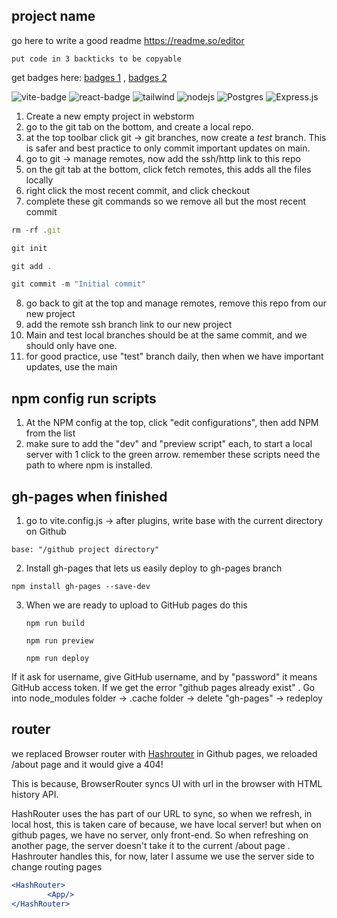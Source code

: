## project name
go here to write a good readme https://readme.so/editor
```
put code in 3 backticks to be copyable
```
get badges here: [badges 1](https://github.com/aleen42/badges) , [badges 2](https://github.com/Ileriayo/markdown-badges)

![vite-badge](https://badges.aleen42.com/src/vitejs.svg)
![react-badge](https://badges.aleen42.com/src/react.svg)
![tailwind](https://badges.aleen42.com/src/tailwindcss.svg)
![nodejs](https://badges.aleen42.com/src/node.svg)
![Postgres](https://img.shields.io/badge/postgres-%23316192.svg?style=for-the-badge&logo=postgresql&logoColor=white)
![Express.js](https://img.shields.io/badge/express.js-%23404d59.svg?style=for-the-badge&logo=express&logoColor=%2361DAFB)

1. Create a new empty project in webstorm
2. go to the git tab on the bottom, and create a local repo. 
3. at the top toolbar click git -> git branches, now create a *test* branch. This is safer and best practice to only commit important updates on main.
4. go to git -> manage remotes, now add the ssh/http link to this repo
5. on the git tab at the bottom, click fetch remotes, this adds all the files locally
6. right click the most recent commit, and click checkout
7. complete these git commands so we remove all but the most recent commit
```jsx
rm -rf .git
```
```jsx
git init
```
```jsx
git add .
```
```jsx
git commit -m "Initial commit"
```
8. go back to git at the top and manage remotes, remove this repo from our new project
9. add the remote ssh branch link to our new project
10. Main and test local branches should be at the same commit, and we should only have one. 
11. for good practice, use "test" branch daily, then when we have important updates, use the main

## npm config run scripts
1. At the NPM config at the top, click "edit configurations", then add NPM from the list
2. make sure to add the "dev" and "preview script" each, to start a local server with 
1 click to the green arrow. remember these scripts need the path to where npm is installed.



## gh-pages when finished



1) go to vite.config.js -> after plugins, write base with the current directory on Github

```
base: "/github project directory" 
 ```
2) Install gh-pages that lets us easily deploy to gh-pages branch
    
```
npm install gh-pages --save-dev
```

3) When we are ready to upload to GitHub pages do this
    
    ```
    npm run build
     ```

    ```
    npm run preview
     ```

    ```
    npm run deploy
    ```
If it ask for username, give GitHub username, and by "password" it means GitHub access token. If we get the error "github pages already exist"
. Go into node_modules folder -> .cache folder -> delete "gh-pages" -> redeploy



## router
we replaced Browser router with [Hashrouter](https://stackoverflow.com/questions/51974369/what-is-the-difference-between-hashrouter-and-browserrouter-in-react)
in Github pages, we reloaded /about page and it would give a 404! 

This is because, BrowserRouter syncs UI with url in the browser with HTML history API.

HashRouter uses the has part of our URL to sync, so when we refresh, in local host, this is taken care of because, we have local server!
but when on github pages, we have no server, only front-end. So when refreshing on another page, the server doesn't take it to the current 
/about page . Hashrouter handles this, for now, later I assume we use the server side to change routing pages


```jsx
<HashRouter>
        <App/>
</HashRouter>
```